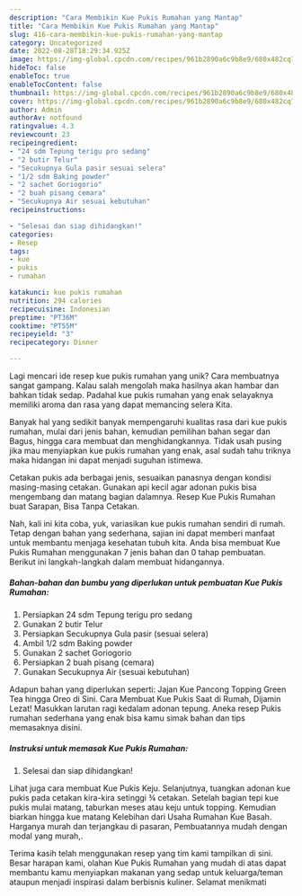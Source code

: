 ```yaml
---
description: "Cara Membikin Kue Pukis Rumahan yang Mantap"
title: "Cara Membikin Kue Pukis Rumahan yang Mantap"
slug: 416-cara-membikin-kue-pukis-rumahan-yang-mantap
category: Uncategorized
date: 2022-08-28T18:29:34.925Z
image: https://img-global.cpcdn.com/recipes/961b2890a6c9b8e9/680x482cq70/kue-pukis-rumahan-foto-resep-utama.jpg
hideToc: false
enableToc: true
enableTocContent: false
thumbnail: https://img-global.cpcdn.com/recipes/961b2890a6c9b8e9/680x482cq70/kue-pukis-rumahan-foto-resep-utama.jpg
cover: https://img-global.cpcdn.com/recipes/961b2890a6c9b8e9/680x482cq70/kue-pukis-rumahan-foto-resep-utama.jpg
author: Admin
authorAv: notfound
ratingvalue: 4.3
reviewcount: 23
recipeingredient:
- "24 sdm Tepung terigu pro sedang"
- "2 butir Telur"
- "Secukupnya Gula pasir sesuai selera"
- "1/2 sdm Baking powder"
- "2 sachet Goriogorio"
- "2 buah pisang cemara"
- "Secukupnya Air sesuai kebutuhan"
recipeinstructions:

- "Selesai dan siap dihidangkan!"
categories:
- Resep
tags:
- kue
- pukis
- rumahan

katakunci: kue pukis rumahan 
nutrition: 294 calories
recipecuisine: Indonesian
preptime: "PT36M"
cooktime: "PT55M"
recipeyield: "3"
recipecategory: Dinner

---
```





Lagi mencari ide resep kue pukis rumahan yang unik? Cara membuatnya sangat gampang. Kalau salah mengolah maka hasilnya akan hambar dan bahkan tidak sedap. Padahal kue pukis rumahan yang enak selayaknya memiliki aroma dan rasa yang dapat memancing selera Kita.





Banyak hal yang sedikit banyak mempengaruhi kualitas rasa dari kue pukis rumahan, mulai dari jenis bahan, kemudian pemilihan bahan segar dan Bagus, hingga cara membuat dan menghidangkannya. Tidak usah pusing jika mau menyiapkan kue pukis rumahan yang enak,      asal sudah tahu triknya maka hidangan ini dapat menjadi suguhan istimewa.














Cetakan pukis ada berbagai jenis, sesuaikan panasnya dengan kondisi masing-masing cetakan. Gunakan api kecil agar adonan pukis bisa mengembang dan matang bagian dalamnya. Resep Kue Pukis Rumahan buat Sarapan, Bisa Tanpa Cetakan.






Nah, kali ini kita coba, yuk, variasikan kue pukis rumahan sendiri di rumah. Tetap dengan bahan yang sederhana, sajian ini dapat memberi manfaat untuk membantu menjaga kesehatan tubuh kita. Anda bisa membuat Kue Pukis Rumahan menggunakan 7 jenis bahan dan 0 tahap pembuatan. Berikut ini langkah-langkah dalam membuat hidangannya.

<!--inarticleads1-->

##### Bahan-bahan dan bumbu yang diperlukan untuk pembuatan Kue Pukis Rumahan:

1. Persiapkan 24 sdm Tepung terigu pro sedang
1. Gunakan 2 butir Telur
1. Persiapkan Secukupnya Gula pasir (sesuai selera)
1. Ambil 1/2 sdm Baking powder
1. Gunakan 2 sachet Goriogorio
1. Persiapkan 2 buah pisang (cemara)
1. Gunakan Secukupnya Air (sesuai kebutuhan)


Adapun bahan yang diperlukan seperti: Jajan Kue Pancong Topping Green Tea hingga Oreo di Sini. Cara Membuat Kue Pukis Saat di Rumah, Dijamin Lezat! Masukkan larutan ragi kedalam adonan tepung. Aneka resep Pukis rumahan sederhana yang enak bisa kamu simak bahan dan tips memasaknya disini. 

<!--inarticleads2-->

##### Instruksi untuk memasak Kue Pukis Rumahan:


1. Selesai dan siap dihidangkan!

Lihat juga cara membuat Kue Pukis Keju. Selanjutnya, tuangkan adonan kue pukis pada cetakan kira-kira setinggi ¾ cetakan. Setelah bagian tepi kue pukis mulai matang, taburkan meses atau keju untuk topping. Kemudian biarkan hingga kue matang Kelebihan dari Usaha Rumahan Kue Basah. Harganya murah dan terjangkau di pasaran, Pembuatannya mudah dengan modal yang murah,. 

Terima kasih telah menggunakan resep yang tim kami tampilkan di sini. Besar harapan kami, olahan Kue Pukis Rumahan yang mudah di atas dapat membantu kamu menyiapkan makanan yang sedap untuk keluarga/teman ataupun menjadi inspirasi dalam berbisnis kuliner. Selamat menikmati
